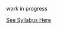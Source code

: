 work in progress

[See Syllabus Here](https://github.com/alexcasper/NCHCS767/blob/main/docs/00/syllabus.md)

